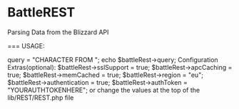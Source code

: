 BattleREST
===
Parsing Data from the Blizzard API

===
USAGE:
<?php

require 'PATH TO FILES/rest.php';
$battleRest = new REST();
$battleRest->query = "CHARACTER <character> FROM <realm> <extrafields>";

echo $battleRest->query;


Configuration Extras(optional):

$battleRest->sslSupport = true;
$battleRest->apcCaching = true;
$battleRest->memCached = true;
$battleRest->region = "eu";
$battleRest->authentication = true;
$battleRest->authToken = "YOURAUTHTOKENHERE";

or change the values at the top of the lib/REST/REST.php file